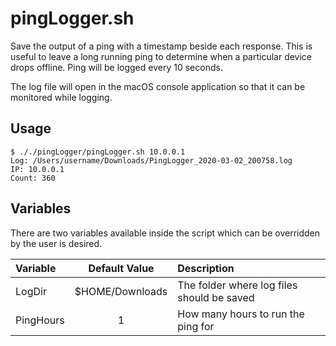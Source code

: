 # pingLogger.sh
Save the output of a ping with a timestamp beside each response. This is useful to leave a long running ping to determine when a particular device drops offline. Ping will be logged every 10 seconds.

The log file will open in the macOS console application so that it can be monitored while logging.

## Usage
```console
$ ././pingLogger/pingLogger.sh 10.0.0.1
Log: /Users/username/Downloads/PingLogger_2020-03-02_200758.log
IP: 10.0.0.1
Count: 360
```

## Variables
There are two variables available inside the script which can be overridden by the user is desired.

| Variable  | Default Value   | Description                                |
| :-------- |:---------------:| :----------------------------------------- |
| LogDir    | $HOME/Downloads | The folder where log files should be saved |
| PingHours | 1               | How many hours to run the ping for         |